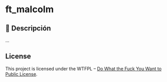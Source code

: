 # ft_malcolm

## 🎯 Descripción

...

## License

This project is licensed under the WTFPL – [Do What the Fuck You Want to Public License](http://www.wtfpl.net/about/).
